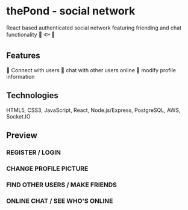 # thePond - social network
React based authenticated social network featuring
friending and chat functionality
:frog: :fish: :octopus:

## Features
:frog: Connect with users
:frog: chat with other users online
:frog: modify profile information

## Technologies
HTML5, CSS3, JavaScript, React, Node.js/Express,
PostgreSQL, AWS, Socket.IO

## Preview
### REGISTER / LOGIN
### CHANGE PROFILE PICTURE
### FIND OTHER USERS / MAKE FRIENDS
### ONLINE CHAT / SEE WHO'S ONLINE
